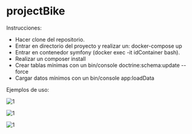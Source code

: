 # projectBike

Instrucciones:

- Hacer clone del repositorio.
- Entrar en directorio del proyecto y realizar un: docker-compose up
- Entrar en contenedor symfony (docker exec -it idContainer bash).
- Realizar un composer install
- Crear tablas mínimas con un bin/console doctrine:schema:update --force
- Cargar datos mínimos con un bin/console app:loadData

Ejemplos de uso:

![1](https://i.ibb.co/vJvjbNJ/Captura-de-pantalla-de-2021-12-19-16-54-22.png)

![1](https://i.ibb.co/gDNWKy9/Captura-de-pantalla-de-2021-12-19-16-54-09.png)

![1](https://i.ibb.co/f4bS6c9/Captura-de-pantalla-de-2021-12-19-16-51-24.png)
